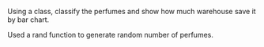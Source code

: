  Using a class, classify the perfumes and show how much warehouse save it by bar chart.

Used a rand function to generate random number of perfumes.
